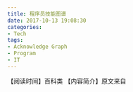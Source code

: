 ```yaml
---
title: 程序员技能图谱
date: 2017-10-13 19:08:30
categories:
- Tech
tags:
- Acknowledge Graph
- Program
- IT
---
```


【阅读时间】百科类
【内容简介】原文来自